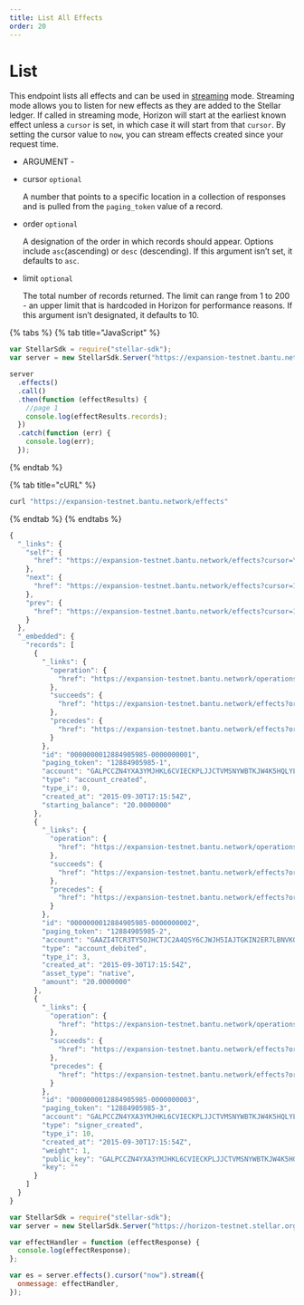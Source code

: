 ```yaml
---
title: List All Effects
order: 20
---
```


# List

This endpoint lists all effects and can be used in [streaming](../../introduction/streaming.md) mode. Streaming mode allows you to listen for new effects as they are added to the Stellar ledger. If called in streaming mode, Horizon will start at the earliest known effect unless a `cursor` is set, in which case it will start from that `cursor`. By setting the cursor value to `now`, you can stream effects created since your request time.

 - ARGUMENT - 

* cursor `optional`

  A number that points to a specific location in a collection of responses and is pulled from the `paging_token` value of a record.

* order `optional`

  A designation of the order in which records should appear. Options include `asc`\(ascending\) or `desc` \(descending\). If this argument isn’t set, it defaults to `asc`.

* limit `optional`

  The total number of records returned. The limit can range from 1 to 200 - an upper limit that is hardcoded in Horizon for performance reasons. If this argument isn’t designated, it defaults to 10.

{% tabs %}
{% tab title="JavaScript" %}
```javascript
var StellarSdk = require("stellar-sdk");
var server = new StellarSdk.Server("https://expansion-testnet.bantu.network");

server
  .effects()
  .call()
  .then(function (effectResults) {
    //page 1
    console.log(effectResults.records);
  })
  .catch(function (err) {
    console.log(err);
  });
```
{% endtab %}

{% tab title="cURL" %}
```javascript
curl "https://expansion-testnet.bantu.network/effects"
```
{% endtab %}
{% endtabs %}

```javascript
{
  "_links": {
    "self": {
      "href": "https://expansion-testnet.bantu.network/effects?cursor=\u0026limit=3\u0026order=asc"
    },
    "next": {
      "href": "https://expansion-testnet.bantu.network/effects?cursor=12884905985-3\u0026limit=3\u0026order=asc"
    },
    "prev": {
      "href": "https://expansion-testnet.bantu.network/effects?cursor=12884905985-1\u0026limit=3\u0026order=desc"
    }
  },
  "_embedded": {
    "records": [
      {
        "_links": {
          "operation": {
            "href": "https://expansion-testnet.bantu.network/operations/12884905985"
          },
          "succeeds": {
            "href": "https://expansion-testnet.bantu.network/effects?order=desc\u0026cursor=12884905985-1"
          },
          "precedes": {
            "href": "https://expansion-testnet.bantu.network/effects?order=asc\u0026cursor=12884905985-1"
          }
        },
        "id": "0000000012884905985-0000000001",
        "paging_token": "12884905985-1",
        "account": "GALPCCZN4YXA3YMJHKL6CVIECKPLJJCTVMSNYWBTKJW4K5HQLYLDMZTB",
        "type": "account_created",
        "type_i": 0,
        "created_at": "2015-09-30T17:15:54Z",
        "starting_balance": "20.0000000"
      },
      {
        "_links": {
          "operation": {
            "href": "https://expansion-testnet.bantu.network/operations/12884905985"
          },
          "succeeds": {
            "href": "https://expansion-testnet.bantu.network/effects?order=desc\u0026cursor=12884905985-2"
          },
          "precedes": {
            "href": "https://expansion-testnet.bantu.network/effects?order=asc\u0026cursor=12884905985-2"
          }
        },
        "id": "0000000012884905985-0000000002",
        "paging_token": "12884905985-2",
        "account": "GAAZI4TCR3TY5OJHCTJC2A4QSY6CJWJH5IAJTGKIN2ER7LBNVKOCCWN7",
        "type": "account_debited",
        "type_i": 3,
        "created_at": "2015-09-30T17:15:54Z",
        "asset_type": "native",
        "amount": "20.0000000"
      },
      {
        "_links": {
          "operation": {
            "href": "https://expansion-testnet.bantu.network/operations/12884905985"
          },
          "succeeds": {
            "href": "https://expansion-testnet.bantu.network/effects?order=desc\u0026cursor=12884905985-3"
          },
          "precedes": {
            "href": "https://expansion-testnet.bantu.network/effects?order=asc\u0026cursor=12884905985-3"
          }
        },
        "id": "0000000012884905985-0000000003",
        "paging_token": "12884905985-3",
        "account": "GALPCCZN4YXA3YMJHKL6CVIECKPLJJCTVMSNYWBTKJW4K5HQLYLDMZTB",
        "type": "signer_created",
        "type_i": 10,
        "created_at": "2015-09-30T17:15:54Z",
        "weight": 1,
        "public_key": "GALPCCZN4YXA3YMJHKL6CVIECKPLJJCTVMSNYWBTKJW4K5HQLYLDMZTB",
        "key": ""
      }
    ]
  }
}
```

```javascript
var StellarSdk = require("stellar-sdk");
var server = new StellarSdk.Server("https://horizon-testnet.stellar.org");

var effectHandler = function (effectResponse) {
  console.log(effectResponse);
};

var es = server.effects().cursor("now").stream({
  onmessage: effectHandler,
});
```

